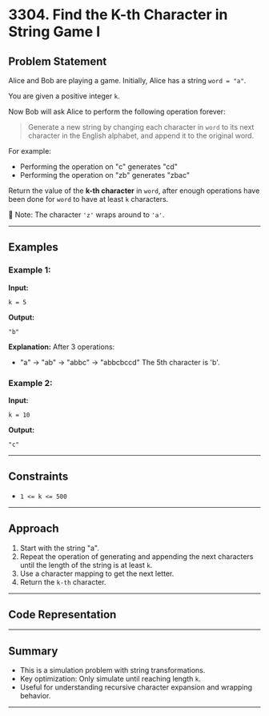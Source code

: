# 3304. Find the K-th Character in String Game I

## Problem Statement

Alice and Bob are playing a game. Initially, Alice has a string `word = "a"`.

You are given a positive integer `k`.

Now Bob will ask Alice to perform the following operation forever:

> Generate a new string by changing each character in `word` to its next character in the English alphabet, and append it to the original word.

For example:

* Performing the operation on "c" generates "cd"
* Performing the operation on "zb" generates "zbac"

Return the value of the **k-th character** in `word`, after enough operations have been done for `word` to have at least `k` characters.

📌 Note: The character `'z'` wraps around to `'a'`.

---

## Examples

### Example 1:

**Input:**

```
k = 5
```

**Output:**

```
"b"
```

**Explanation:**
After 3 operations:

* "a" → "ab" → "abbc" → "abbcbccd"
  The 5th character is 'b'.

### Example 2:

**Input:**

```
k = 10
```

**Output:**

```
"c"
```

---

## Constraints

* `1 <= k <= 500`

---

## Approach

1. Start with the string "a".
2. Repeat the operation of generating and appending the next characters until the length of the string is at least `k`.
3. Use a character mapping to get the next letter.
4. Return the `k-th` character.

---

## Code Representation

---

## Summary

* This is a simulation problem with string transformations.
* Key optimization: Only simulate until reaching length `k`.
* Useful for understanding recursive character expansion and wrapping behavior.

---
